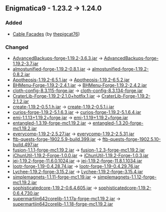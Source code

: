 ## Enigmatica9 - 1.23.2 -> 1.24.0

### Added

  * [Cable Facades](https://www.curseforge.com/minecraft/mc-mods/cable-facades) (by [thepigcat76](https://www.curseforge.com/members/thepigcat76/projects))

### Changed

  * [AdvancedBackups-forge-1.19.2-3.6.3.jar](https://www.curseforge.com/minecraft/mc-mods/advanced-backups/files/5648132) -> [AdvancedBackups-forge-1.19.2-3.7.jar](https://www.curseforge.com/minecraft/mc-mods/advanced-backups/files/6137399)
  * [almostunified-forge-1.19.2-0.8.1.jar](https://www.curseforge.com/minecraft/mc-mods/almost-unified/files/5149997) -> [almostunified-forge-1.19.2-0.8.2.jar](https://www.curseforge.com/minecraft/mc-mods/almost-unified/files/5739465)
  * [Apotheosis-1.19.2-6.5.1.jar](https://www.curseforge.com/minecraft/mc-mods/apotheosis/files/5322410) -> [Apotheosis-1.19.2-6.5.2.jar](https://www.curseforge.com/minecraft/mc-mods/apotheosis/files/5753172)
  * [BHMenu-Forge-1.19.2-2.4.1.jar](https://www.curseforge.com/minecraft/mc-mods/bisecthosting-server-integration-menu-forge/files/4743103) -> [BHMenu-Forge-1.19.2-2.4.2.jar](https://www.curseforge.com/minecraft/mc-mods/bisecthosting-server-integration-menu-forge/files/5877700)
  * [cloth-config-8.3.115-forge.jar](https://www.curseforge.com/minecraft/mc-mods/cloth-config/files/4973444) -> [cloth-config-8.3.134-forge.jar](https://www.curseforge.com/minecraft/mc-mods/cloth-config/files/5729096)
  * [CraterLib-Forge-1.19.2-2.1.0+hotfix.1.jar](https://www.curseforge.com/minecraft/mc-mods/craterlib/files/5708053) -> [CraterLib-Forge-1.19.2-2.1.2.jar](https://www.curseforge.com/minecraft/mc-mods/craterlib/files/5958832)
  * [create-1.19.2-0.5.1.h.jar](https://www.curseforge.com/minecraft/mc-mods/create/files/5689513) -> [create-1.19.2-0.5.1.i.jar](https://www.curseforge.com/minecraft/mc-mods/create/files/5797604)
  * [curios-forge-1.19.2-5.1.6.3.jar](https://www.curseforge.com/minecraft/mc-mods/curios/files/5494603) -> [curios-forge-1.19.2-5.1.6.4.jar](https://www.curseforge.com/minecraft/mc-mods/curios/files/5843737)
  * [emi-1.1.13+1.19.2+forge.jar](https://www.curseforge.com/minecraft/mc-mods/emi/files/5704395) -> [emi-1.1.19+1.19.2+forge.jar](https://www.curseforge.com/minecraft/mc-mods/emi/files/6075453)
  * [entangled-1.3.19-forge-mc1.19.2.jar](https://www.curseforge.com/minecraft/mc-mods/entangled/files/5656191) -> [entangled-1.3.20-forge-mc1.19.2.jar](https://www.curseforge.com/minecraft/mc-mods/entangled/files/5885905)
  * [everycomp-1.19.2-2.5.27.jar](https://www.curseforge.com/minecraft/mc-mods/every-compat/files/5718222) -> [everycomp-1.19.2-2.5.31.jar](https://www.curseforge.com/minecraft/mc-mods/every-compat/files/5979426)
  * [ftb-quests-forge-1902.5.9-build.399.jar](https://www.curseforge.com/minecraft/mc-mods/ftb-quests-forge/files/5417957) -> [ftb-quests-forge-1902.5.10-build.497.jar](https://www.curseforge.com/minecraft/mc-mods/ftb-quests-forge/files/6130546)
  * [fusion-1.1.1-forge-mc1.19.2.jar](https://www.curseforge.com/minecraft/mc-mods/fusion-connected-textures/files/5129280) -> [fusion-1.2.3-forge-mc1.19.2.jar](https://www.curseforge.com/minecraft/mc-mods/fusion-connected-textures/files/6108237)
  * [iChunUtil-1.19.2-Forge-1.0.0.jar](https://www.curseforge.com/minecraft/mc-mods/ichunutil/files/5477168) -> [iChunUtil-1.19.2-Forge-1.0.3.jar](https://www.curseforge.com/minecraft/mc-mods/ichunutil/files/6000486)
  * [jei-1.19.2-forge-11.6.0.1024.jar](https://www.curseforge.com/minecraft/mc-mods/jei/files/5543121) -> [jei-1.19.2-forge-11.8.1.1034.jar](https://www.curseforge.com/minecraft/mc-mods/jei/files/5846858)
  * [lootr-forge-1.19-0.4.28.74.jar](https://www.curseforge.com/minecraft/mc-mods/lootr/files/5636718) -> [lootr-forge-1.19-0.4.29.76.jar](https://www.curseforge.com/minecraft/mc-mods/lootr/files/5976195)
  * [Lychee-1.19.2-forge-3.15.2.jar](https://www.curseforge.com/minecraft/mc-mods/lychee/files/5229457) -> [Lychee-1.19.2-forge-3.15.4.jar](https://www.curseforge.com/minecraft/mc-mods/lychee/files/5880693)
  * [simplemagnets-1.1.11-forge-mc1.19.jar](https://www.curseforge.com/minecraft/mc-mods/simple-magnets/files/5272871) -> [simplemagnets-1.1.12-forge-mc1.19.2.jar](https://www.curseforge.com/minecraft/mc-mods/simple-magnets/files/5822758)
  * [sophisticatedcore-1.19.2-0.6.4.605.jar](https://www.curseforge.com/minecraft/mc-mods/sophisticated-core/files/5296313) -> [sophisticatedcore-1.19.2-0.6.4.730.jar](https://www.curseforge.com/minecraft/mc-mods/sophisticated-core/files/5870031)
  * [supermartijn642corelib-1.1.17a-forge-mc1.19.2.jar](https://www.curseforge.com/minecraft/mc-mods/supermartijn642s-core-lib/files/5668843) -> [supermartijn642corelib-1.1.18-forge-mc1.19.2.jar](https://www.curseforge.com/minecraft/mc-mods/supermartijn642s-core-lib/files/6034711)

